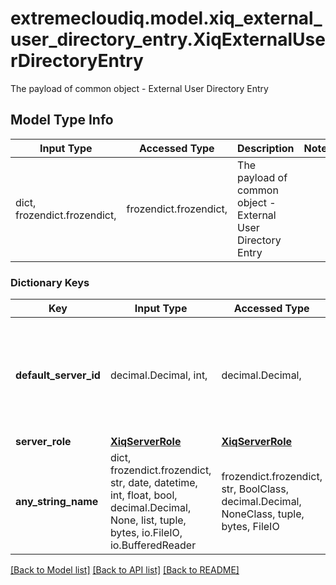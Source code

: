 # extremecloudiq.model.xiq_external_user_directory_entry.XiqExternalUserDirectoryEntry

The payload of common object - External User Directory Entry

## Model Type Info
Input Type | Accessed Type | Description | Notes
------------ | ------------- | ------------- | -------------
dict, frozendict.frozendict,  | frozendict.frozendict,  | The payload of common object - External User Directory Entry | 

### Dictionary Keys
Key | Input Type | Accessed Type | Description | Notes
------------ | ------------- | ------------- | ------------- | -------------
**default_server_id** | decimal.Decimal, int,  | decimal.Decimal,  | The default external user directory server id, could be active directory server id(get the id list from endpoint: &#x27;/ad-servers&#x27;) or LDAP server id(get the id list from endpoint: &#x27;/ldap-servers&#x27;) depends on the &#x27;external_user_directory_type&#x27;  | value must be a 64 bit integer
**server_role** | [**XiqServerRole**](XiqServerRole.md) | [**XiqServerRole**](XiqServerRole.md) |  | 
**any_string_name** | dict, frozendict.frozendict, str, date, datetime, int, float, bool, decimal.Decimal, None, list, tuple, bytes, io.FileIO, io.BufferedReader | frozendict.frozendict, str, BoolClass, decimal.Decimal, NoneClass, tuple, bytes, FileIO | any string name can be used but the value must be the correct type | [optional]

[[Back to Model list]](../../README.md#documentation-for-models) [[Back to API list]](../../README.md#documentation-for-api-endpoints) [[Back to README]](../../README.md)

